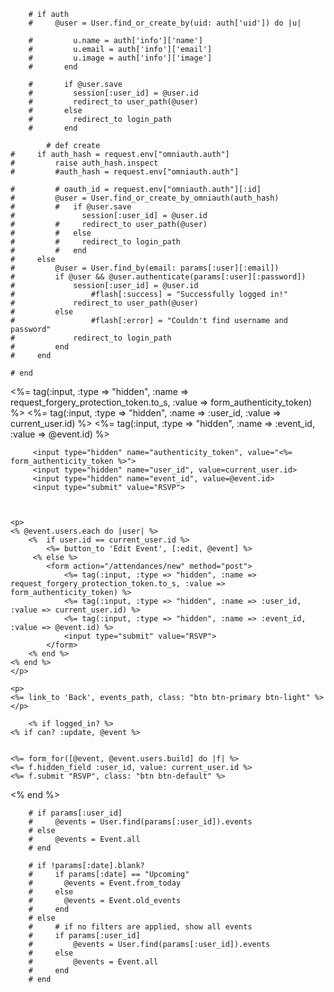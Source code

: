         # if auth
        #     @user = User.find_or_create_by(uid: auth['uid']) do |u|
               
        #         u.name = auth['info']['name']
        #         u.email = auth['info']['email']
        #         u.image = auth['info']['image']
        #       end
              
        #       if @user.save
        #         session[:user_id] = @user.id
        #         redirect_to user_path(@user)
        #       else
        #         redirect_to login_path
        #       end

            # def create
    #     if auth_hash = request.env["omniauth.auth"]
    #         raise auth_hash.inspect
    #         #auth_hash = request.env["omniauth.auth"]
            
    #         # oauth_id = request.env["omniauth.auth"][:id]
    #         @user = User.find_or_create_by_omniauth(auth_hash)
    #         #   if @user.save
    #               session[:user_id] = @user.id
    #         #     redirect_to user_path(@user)
    #         #   else
    #         #     redirect_to login_path
    #         #   end
    #     else
    #         @user = User.find_by(email: params[:user][:email])
    #         if @user && @user.authenticate(params[:user][:password])
    #             session[:user_id] = @user.id
    #                 #flash[:success] = "Successfully logged in!"
    #             redirect_to user_path(@user)
    #         else
    #                 #flash[:error] = "Couldn't find username and password"
    #             redirect_to login_path
    #         end
    #     end

    # end


<%= tag(:input, :type => "hidden", :name => request_forgery_protection_token.to_s, :value => form_authenticity_token) %>
<%= tag(:input, :type => "hidden", :name => :user_id, :value => current_user.id) %>
<%= tag(:input, :type => "hidden", :name => :event_id, :value => @event.id) %>


         <input type="hidden" name="authenticity_token", value="<%= form_authenticity_token %>">
         <input type="hidden" name="user_id", value=current_user.id>
         <input type="hidden" name="event_id", value=@event.id>
         <input type="submit" value="RSVP">



    <p>
    <% @event.users.each do |user| %>
        <%  if user.id == current_user.id %>
            <%= button_to 'Edit Event', [:edit, @event] %>
         <% else %>
            <form action="/attendances/new" method="post">
                <%= tag(:input, :type => "hidden", :name => request_forgery_protection_token.to_s, :value => form_authenticity_token) %>
                <%= tag(:input, :type => "hidden", :name => :user_id, :value => current_user.id) %>
                <%= tag(:input, :type => "hidden", :name => :event_id, :value => @event.id) %>     
                <input type="submit" value="RSVP">   
            </form>
        <% end %>
    <% end %>
    </p>
    
    <p>
    <%= link_to 'Back', events_path, class: "btn btn-primary btn-light" %>
    </p>

        <% if logged_in? %>
    <% if can? :update, @event %>


    <%= form_for([@event, @event.users.build] do |f| %>
    <%= f.hidden_field :user_id, value: current_user.id %>
    <%= f.submit "RSVP", class: "btn btn-default" %>
<% end %>




        # if params[:user_id]
        #     @events = User.find(params[:user_id]).events 
        # else
        #     @events = Event.all
        # end

        # if !params[:date].blank?
        #     if params[:date] == "Upcoming"
        #       @events = Event.from_today
        #     else
        #       @events = Event.old_events
        #     end
        # else
        #     # if no filters are applied, show all events
        #     if params[:user_id]
        #         @events = User.find(params[:user_id]).events 
        #     else
        #         @events = Event.all
        #     end
        # end